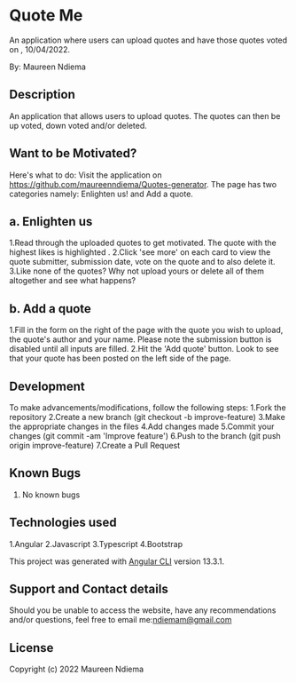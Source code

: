 # Quote Me

An application where users can upload quotes and have those quotes voted on , 10/04/2022.

By: Maureen Ndiema

## Description

An application that allows users to upload quotes. The quotes can then be up voted, down voted and/or deleted.

## Want to be Motivated?

Here's what to do: Visit the application on  https://github.com/maureenndiema/Quotes-generator. The page has two categories namely: Enlighten us! and Add a quote.
 ## a. Enlighten us
   1.Read through the uploaded quotes to get motivated. The quote with the highest likes is highlighted .
   2.Click 'see more' on each card to view the quote submitter, submission date, vote on the quote and to also delete it.
   3.Like none of the quotes? Why not upload yours or delete all of them altogether and see what happens?
 
 ## b. Add a quote
   
   1.Fill in the form on the right of the page with the quote you wish to upload, the quote's author and your name. Please note the submission button is disabled until all inputs are filled.
   2.Hit the 'Add quote' button. Look to see that your quote has been posted on the left side of the page.
  
## Development
 
 To make advancements/modifications, follow the following steps:
 1.Fork the repository
 2.Create a new branch (git checkout -b improve-feature)
 3.Make the appropriate changes in the files
 4.Add changes made
 5.Commit your changes (git commit -am 'Improve feature')
 6.Push to the branch (git push origin improve-feature)
 7.Create a Pull Request

## Known Bugs

1. No known bugs

## Technologies used

 1.Angular
 2.Javascript
 3.Typescript
 4.Bootstrap

This project was generated with [Angular CLI](https://github.com/angular/angular-cli) version 13.3.1.

## Support and Contact details

Should you be unable to access the website, have any recommendations and/or questions, feel free to email me:ndiemam@gmail.com

## License

Copyright (c) 2022 Maureen Ndiema

